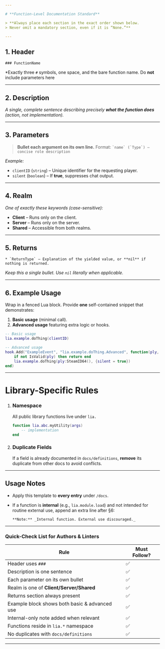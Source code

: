 ```yaml
---

# **Function-Level Documentation Standard**

> **Always place each section in the exact order shown below.
> Never omit a mandatory section, even if it is “None.”**

---
```


## 1. Header

```
### FunctionName
```

*Exactly three `#` symbols, one space, and the bare function name.
Do **not** include parameters here

---

## 2. Description

*A single, complete sentence describing precisely **what the function does** (action, not implementation).*

---

## 3. Parameters

> **Bullet each argument on its own line.**
> Format: `` `name` (`Type`) – concise role description ``

*Example:*

* `clientID` (`string`) – Unique identifier for the requesting player.
* `silent` (`boolean`) – If **true**, suppresses chat output.

---

## 4. Realm

*One of exactly these keywords (case-sensitive):*

* **Client** – Runs only on the client.
* **Server** – Runs only on the server.
* **Shared** – Accessible from both realms.

---

## 5. Returns

```
* `ReturnType` – Explanation of the yielded value, or **nil** if nothing is returned.
```

*Keep this a single bullet. Use `nil` literally when applicable.*

---

## 6. Example Usage

Wrap in a fenced Lua block. Provide **one** self-contained snippet that demonstrates:

1. **Basic usage** (minimal call).
2. **Advanced usage** featuring extra logic or hooks.

```lua
-- Basic usage
lia.example.doThing(clientID)

-- Advanced usage
hook.Add("ExampleEvent", "lia.example.doThing.Advanced", function(ply, data)
    if not IsValid(ply) then return end
    lia.example.doThing(ply:SteamID64(), {silent = true})
end)
```

---

# **Library-Specific Rules**

1. ### Namespace

   All public library functions live under `lia.`

   ```lua
   function lia.abc.myUtility(args)
       -- implementation
   end
   ```

2. ### Duplicate Fields

   If a field is already documented in `docs/definitions`, **remove** its duplicate from other docs to avoid conflicts.

---

## Usage Notes

* Apply this template to **every entry** under `/docs`.
* If a function is **internal** (e.g., `lia.module.load`) and not intended for routine external use, append an extra line after §6:

  ```
  **Note:** _Internal function. External use discouraged._
  ```

---

### Quick-Check List for Authors & Linters

| Rule                                          | Must Follow? |
| --------------------------------------------- | ------------ |
| Header uses `###`                             | ✅            |
| Description is one sentence                   | ✅            |
| Each parameter on its own bullet              | ✅            |
| Realm is one of **Client/Server/Shared**      | ✅            |
| Returns section always present                | ✅            |
| Example block shows both basic & advanced use | ✅            |
| Internal-only note added when relevant        | ✅            |
| Functions reside in `lia.*` namespace         | ✅            |
| No duplicates with `docs/definitions`         | ✅            |

---